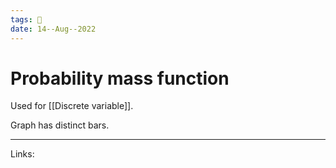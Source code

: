 ```yaml
---
tags: 🌱
date: 14--Aug--2022
---
```


# Probability mass function

Used for [[Discrete variable]].

Graph has distinct bars.

---
Links: 